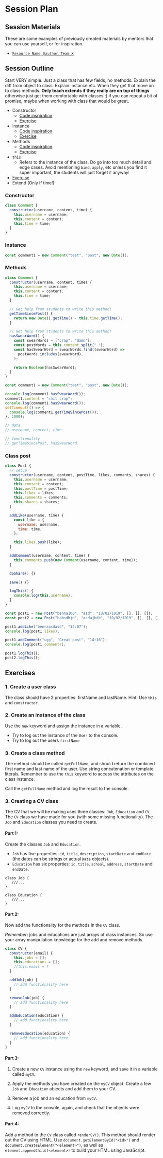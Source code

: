 # Session Plan

## Session Materials

<!-- Previously used slides, docs or any other materials that future mentors could get value from should be listed here. If we don't have any (yet), this section can be removed. -->

These are some examples of previously created materials by mentors that you can use yourself, or for inspiration.

- [`Resource Name`, `@author`, `Team X`](https://example.com/)

## Session Outline

<!-- Write a plan for the order of topics, points to cover, examples, timings, exercises and any other useful info to guide the session. -->

Start VERY simple. Just a class that has few fields, no methods. Explain the diff from object to class. Explain instance etc. When they get that move on to class methods. **Only teach extends if they really are on top of things** otherwise just get them comfortable with classes :) if you can repeat a bit of promise, maybe when working with class that would be great.

- Constructor
  - [Code inspiration](#constructor)
  - [Exercise](#create-a-user-class)
- Instance
  - [Code inspiration](#instance)
  - [Exercise](#create-an-instance-of-the-class)
- Methods
  - [Code inspiration](#methods)
  - [Exercise](#create-a-class-method)
- `this`
  - Refers to the instance of the class. Do go into too much detail and edge cases. Avoid mentioning `bind`, `apply`, etc unless you find it super important, the students will just forget it anyway!
- [Exercise](#creating-a-cv-class)
- Extend (Only if time!)

### Constructor

```js
class Comment {
  constructor(username, content, time) {
    this.username = username;
    this.content = content;
    this.time = time;
  }
}
```

### Instance

```js
const comment1 = new Comment("test", "post", new Date());
```

### Methods

```js
class Comment {
  constructor(username, content, time) {
    this.username = username;
    this.content = content;
    this.time = time;
  }

  // Get help from students to write this method!
  getTimeSincePost() {
    return new Date().getTime() - this.time.getTime();
  }

  // Get help from students to write this method!
  hasSwearWord() {
    const swearWords = ["crap", "damn"];
    const postWords = this.content.split(" ");
    const hasSwearWord = swearWords.find((swearWord) =>
      postWords.includes(swearWord),
    );

    return Boolean(hasSwearWord);
  }
}

const comment1 = new Comment("test", "post", new Date());

console.log(comment1.hasSwearWord());
comment1.content = "shit crap";
console.log(comment1.hasSwearWord());
setTimeout(() => {
  console.log(comment1.getTimeSincePost());
}, 1000);

// data
// username, content, time

// functionality
// getTimeSincePost, hasSwearWord
```

### Class post

```js
class Post {
  // setup
  constructor(username, content, postTime, likes, comments, shares) {
    this.username = username;
    this.content = content;
    this.postTime = postTime;
    this.likes = likes;
    this.comments = comments;
    this.shares = shares;
  }

  addLike(username, time) {
    const like = {
      username: username,
      time: time,
    };

    this.likes.push(like);
  }

  addComment(username, content, time) {
    this.comments.push(new Comment(username, content, time));
  }

  doShare() {}

  save() {}

  logThis() {
    console.log(this.username);
  }
}

const post1 = new Post("benna100", "asd", "10/02/1019", [], [], []);
const post2 = new Post("habsdhjd", "asdajhdb", "10/02/1019", [], [], []);

post1.addLike("bennaasdasd", "14:07");
console.log(post1.likes);

post1.addComment("ugg", "Great post", "14:16");
console.log(post1.comments);

post1.logThis();
post2.logThis();
```

## Exercises

<!-- Exercises might appear inside the Session Outline section if they are tightly integrated into the flow of the session. If you have more like a library of exercises that should be worked through in order, then you could also list them in a separate section here. -->

### 1. Create a user class

The class should have 2 properties: firstName and lastName. Hint: Use `this` and `constructor`.

### 2. Create an instance of the class

Use the `new` keyword and assign the instance in a variable.

- Try to log out the instance of the `User` to the console.
- Try to log out the users `firstName`

### 3. Create a class method

The method should be called `getFullName`, and should return the combined first name and last name of the user. Use string concatenation or template literals. Remember to use the `this` keyword to access the attributes on the class instance.

Call the `getFullName` method and log the result to the console.

### 3. Creating a CV class

The CV that we will be making uses three classes: `Job`, `Education` and
`CV`. The `CV` class we have made for you (with some missing functionality). The `Job` and `Education` classes you need to create.

#### Part 1:

Create the classes `Job` and `Education`.

- `Job` has five properties: `id`, `title`, `description`, `startDate` and `endDate` (the dates can be strings or actual `Date` objects).
- `Education` has six properties: `id`, `title`, `school`, `address`, `startDate` and `endDate`.

```
class Job {
   ///...
}

class Education {
   ///...
}
```

#### Part 2:

Now add the functionality for the methods in the `CV` class.

_Remember_: jobs and educations are just arrays of class instances. So use your array manipulation knowledge for the add and remove methods.

```js
class CV {
  constructor(email) {
    this.jobs = [];
    this.educations = [];
    //this.email = ?
  }

  addJob(job) {
    // add functionality here
  }

  removeJob(job) {
    // add functionality here
  }

  addEducation(education) {
    // add functionality here
  }

  removeEducation(education) {
    // add functionality here
  }
}
```

#### Part 3:

1. Create a new `CV` instance using the `new` keyword, and save it in a variable called `myCV`.

2. Apply the methods you have created on the `myCV` object. Create a few `Job` and `Education` objects and add them to your CV.

3. Remove a job and an education from `myCV`.

4. Log `myCV` to the console, again, and check that the objects were removed correctly.

#### Part 4:

Add a method to the `CV` class called `renderCV()`. This method should render out the CV using HTML. Use `document.getElementById("<id>")` and `document.createElement("<element>")`, as well as `element.appendChild(<element>)` to build your HTML using JavaScript.
